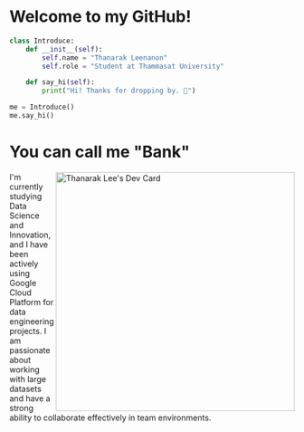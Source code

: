 <h1>Welcome to my GitHub!</h1>

```python
class Introduce:
    def __init__(self):
        self.name = "Thanarak Leenanon"
        self.role = "Student at Thammasat University"

    def say_hi(self):
        print("Hi! Thanks for dropping by. 👋")

me = Introduce()
me.say_hi()
```

<h1>You can call me "Bank"</h1>      
<a href="https://app.daily.dev/thanaraklee"><img align="right" src="https://api.daily.dev/devcards/v2/dyemQH4YdjEEzFiRn2qSj.png?type=wide&r=2n3" width="422" alt="Thanarak Lee's Dev Card"/></a>
I'm currently studying Data Science and Innovation, and I have been actively using  
Google Cloud Platform for data engineering projects. I am passionate about working  
with large datasets and have a strong ability to collaborate effectively in team environments.


